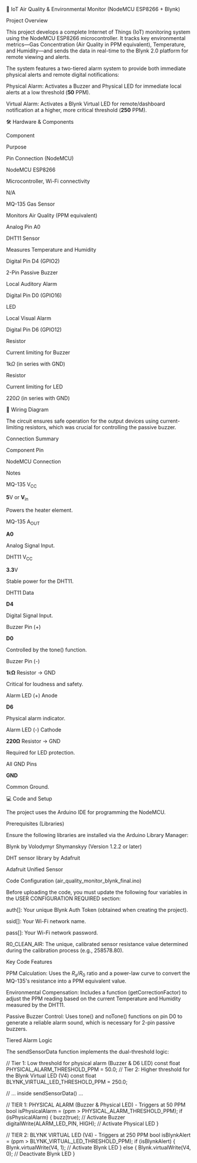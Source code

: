 🏡 IoT Air Quality & Environmental Monitor (NodeMCU ESP8266 + Blynk)

Project Overview

This project develops a complete Internet of Things (IoT) monitoring system using the NodeMCU ESP8266 microcontroller. It tracks key environmental metrics—Gas Concentration (Air Quality in $\text{PPM}$ equivalent), Temperature, and Humidity—and sends the data in real-time to the Blynk $2.0$ platform for remote viewing and alerts.

The system features a two-tiered alarm system to provide both immediate physical alerts and remote digital notifications:

Physical Alarm: Activates a Buzzer and Physical LED for immediate local alerts at a low threshold ($\mathbf{50}$ $\text{PPM}$).

Virtual Alarm: Activates a Blynk Virtual LED for remote/dashboard notification at a higher, more critical threshold ($\mathbf{250}$ $\text{PPM}$).

🛠️ Hardware & Components

Component

Purpose

Pin Connection (NodeMCU)

NodeMCU ESP8266

Microcontroller, Wi-Fi connectivity

N/A

MQ-135 Gas Sensor

Monitors Air Quality ($\text{PPM}$ equivalent)

Analog Pin A0

DHT11 Sensor

Measures Temperature and Humidity

Digital Pin D4 (GPIO2)

2-Pin Passive Buzzer

Local Auditory Alarm

Digital Pin D0 (GPIO16)

LED

Local Visual Alarm

Digital Pin D6 (GPIO12)

Resistor

Current limiting for Buzzer

$1\text{k}\Omega$ (in series with $\text{GND}$)

Resistor

Current limiting for LED

$220\Omega$ (in series with $\text{GND}$)

🔌 Wiring Diagram

The circuit ensures safe operation for the output devices using current-limiting resistors, which was crucial for controlling the passive buzzer.

Connection Summary

Component Pin

NodeMCU Connection

Notes

MQ-135 $\text{V}_{\text{CC}}$

$\mathbf{5\text{V}}$ or $\mathbf{V}_{\text{in}}$

Powers the heater element.

MQ-135 $\text{A}_{\text{OUT}}$

$\mathbf{A0}$

Analog Signal Input.

DHT11 $\text{V}_{\text{CC}}$

$\mathbf{3.3\text{V}}$

Stable power for the $\text{DHT}11$.

DHT11 Data

$\mathbf{D4}$

Digital Signal Input.

Buzzer Pin (+)

$\mathbf{D0}$

Controlled by the tone() function.

Buzzer Pin (-)

$\mathbf{1\text{k}\Omega}$ Resistor $\rightarrow$ GND

Critical for loudness and safety.

Alarm LED (+) Anode

$\mathbf{D6}$

Physical alarm indicator.

Alarm LED (-) Cathode

$\mathbf{220\Omega}$ Resistor $\rightarrow$ GND

Required for LED protection.

All GND Pins

$\mathbf{GND}$

Common Ground.

💻 Code and Setup

The project uses the Arduino IDE for programming the NodeMCU.

Prerequisites (Libraries)

Ensure the following libraries are installed via the Arduino Library Manager:

Blynk by Volodymyr Shymanskyy (Version $1.2.2$ or later)

DHT sensor library by Adafruit

Adafruit Unified Sensor

Code Configuration (air_quality_monitor_blynk_final.ino)

Before uploading the code, you must update the following four variables in the USER CONFIGURATION REQUIRED section:

auth[]: Your unique Blynk Auth Token (obtained when creating the project).

ssid[]: Your Wi-Fi network name.

pass[]: Your Wi-Fi network password.

R0_CLEAN_AIR: The unique, calibrated sensor resistance value determined during the calibration process (e.g., $258578.80$).

Key Code Features

PPM Calculation: Uses the $R_s/R_0$ ratio and a power-law curve to convert the MQ-135's resistance into a $\text{PPM}$ equivalent value.

Environmental Compensation: Includes a function (getCorrectionFactor) to adjust the $\text{PPM}$ reading based on the current Temperature and Humidity measured by the $\text{DHT}11$.

Passive Buzzer Control: Uses tone() and noTone() functions on pin $\text{D}0$ to generate a reliable alarm sound, which is necessary for 2-pin passive buzzers.

Tiered Alarm Logic

The sendSensorData function implements the dual-threshold logic:

// Tier 1: Low threshold for physical alarm (Buzzer & D6 LED)
const float PHYSICAL_ALARM_THRESHOLD_PPM = 50.0; 
// Tier 2: Higher threshold for the Blynk Virtual LED (V4)
const float BLYNK_VIRTUAL_LED_THRESHOLD_PPM = 250.0; 

// ... inside sendSensorData() ...

// TIER 1: PHYSICAL ALARM (Buzzer & Physical LED) - Triggers at 50 PPM
bool isPhysicalAlarm = (ppm > PHYSICAL_ALARM_THRESHOLD_PPM);
if (isPhysicalAlarm) {
  buzz(true); // Activate Buzzer
  digitalWrite(ALARM_LED_PIN, HIGH); // Activate Physical LED
} 

// TIER 2: BLYNK VIRTUAL LED (V4) - Triggers at 250 PPM
bool isBlynkAlert = (ppm > BLYNK_VIRTUAL_LED_THRESHOLD_PPM);
if (isBlynkAlert) {
  Blynk.virtualWrite(V4, 1); // Activate Blynk LED
} else {
  Blynk.virtualWrite(V4, 0); // Deactivate Blynk LED
}
